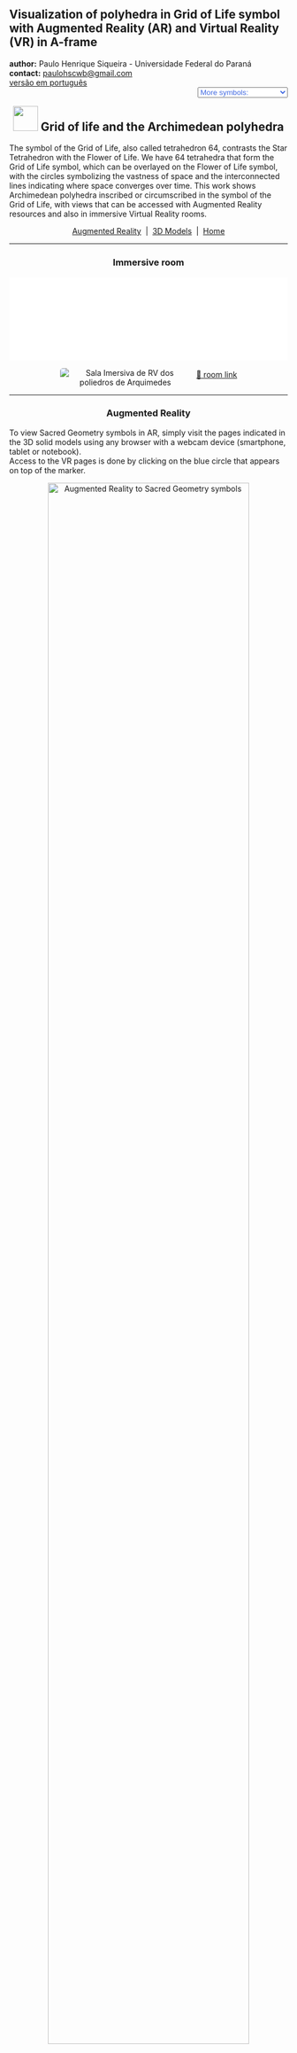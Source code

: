 <link rel="stylesheet" href="../scripts/style.css">
<meta charset="utf-8">
<link rel="icon" type="image/png" href="vr/salas/imagens/icone.png">
<h2>Visualization of polyhedra in Grid of Life symbol with Augmented Reality (AR) and Virtual Reality (VR) in A-frame</h2>
 <b>author:</b> Paulo Henrique Siqueira - Universidade Federal do Paraná
 <br><b>contact:</b> <a href="#">paulohscwb@gmail.com</a>
 <br><a href="https://paulohscwb.github.io/grid-of-life/archimedes/pt-br/">versão em português</a>
 <form style="margin: 0 auto; float:right; text-align:right; width:100%; margin-bottom:15px;">
	<select id="url" onchange="urlHandler(this.value)" style="color:royalblue;">
		<option disabled selected value>More symbols:</option>
		<option disabled value="../archimedes/">Archimedean polyhedra</option>
		<!--<option value="../biscribed/">Biscribed polyhedr</option>
		<option value="../catalan/">Catalan polyhedra</option>
		<option value="../joined/">Archimedean and Catalan convex hulls</option>
		<option value="../nonconvex/">Nonconvex polyhedra</option>
		<option value="../propellor/">Propellor polyhedra</option>
		<option value="../toroids/">Polyhedral toroids</option>-->
	</select>
</form>
<script>
function urlHandler(value) {                               
    window.location.assign(`${value}`);
}
</script>

<p id="p1"></p>
  <h2 align="center"><img src="vr/salas/imagens/icone.png" style="margin-bottom:-10px" width="45"> Grid of life and the Archimedean polyhedra</h2>
The symbol of the Grid of Life, also called tetrahedron 64, contrasts the Star Tetrahedron with the Flower of Life. We have 64 tetrahedra that form the Grid of Life symbol, which can be overlayed on the Flower of Life symbol, with the circles symbolizing the vastness of space and the interconnected lines indicating where space converges over time. 
This work shows Archimedean polyhedra inscribed or circumscribed in the symbol of the Grid of Life, with views that can be accessed with Augmented Reality resources and also in immersive Virtual Reality rooms.
<p align="center"><a href="#ra">Augmented Reality</a><span>&nbsp;&nbsp;|&nbsp;&nbsp;</span><a href="#m3d">3D Models</a><span>&nbsp;&nbsp;|&nbsp;&nbsp;</span><a href="../">Home</a></p>
  <hr>
 <h3 align="center">Immersive room</h3>
  <div class="embed-container"><iframe width="100%" src="sala.htm" title="Sala Imersiva dos poliedros de Arquimedes" frameborder="0" loading="lazy"></iframe></div>
  <p align="center"><img align="middle" src="vr/salas/videos/archimedes.gif" style="max-width: 47%; border-radius:5px; margin-right:10px" loading="lazy" alt="Sala Imersiva de RV dos poliedros de Arquimedes"/><a href="sala.htm" target="_blank">&#x1f517; room link</a></p> 
  <hr>
  <h3 id="ra" align="center">Augmented Reality</h3>
  To view Sacred Geometry symbols in AR, simply visit the pages indicated in the 3D solid models using any browser with a webcam device (smartphone, tablet or notebook).
<br>Access to the VR pages is done by clicking on the blue circle that appears on top of the marker.
<p align="center"><img style="border-radius:7px;" alt="Augmented Reality to Sacred Geometry symbols" src="ar/example.png" width="85%"></p>
<hr>
<h3 id="m3d" align="center">3D models</h3>
<!--<iframe width="560" height="315" style="max-width:100%" src="https://www.youtube.com/embed/videoseries?list=PLy0I_lGW8HxUFFS5qIXC2KozRYcu06Jaq" title="YouTube video player" frameborder="0" allow="accelerometer; autoplay; clipboard-write; encrypted-media; gyroscope; picture-in-picture; web-share" allowfullscreen></iframe>-->
<h4>1. Cuboctahedron</h4>
<a href="vr/GridOfLife_Cuboctahedron.htm" target="_blank" title="3D model" class="fotoA"><img src="ar/0A.png" class="foto" alt="Grid of life - Cuboctahedron"></a><img src="ar/0.png" class="qr">
 <br><br><br>The Archimedes cuboctahedron represents the Energy Vector of Equilibrium. The cuboctahedron corresponds to the seventh circumference of the Seed of Life symbol and the vertices of this solid appear overlapping or in correspondence with some intersections of the Grid of Life symbol lines.
 <br><br>
  <a href="ra.html" class="raAR" title="Augmented reality" target="_blank"></a>
 <hr>
<h4>2. Rhombicuboctahedron</h4>
<a href="vr/GridOfLife_Rhombicuboctahedron.htm" target="_blank" title="3D model" class="fotoA"><img src="ar/1A.png" class="foto" alt="Grid of life - Rhombicuboctahedron"></a><img src="ar/1.png" class="qr">
 <br><br><br>Much of the fascination of the Grid of Life symbol comes from the number 64, which appears recurrently in nature, constructions and mysticism. a A rhombicuboctahedron can be inscribed in the Grid of Life symbol.
 <br><br>
 <a href="ra.html" class="raAR" title="Augmented reality" target="_blank"></a>
<hr>
<h4>3. Snub Cube</h4>
<a href="vr/GridOfLife_SnubCube.htm" target="_blank" title="3D model" class="fotoA"><img src="ar/2A.png" class="foto" alt="Grid of life - Snub Cube"></a><img src="ar/2.png" class="qr">
 <br><br><br>Some examples that we can cite are: in computing, where the number of 64 bits of memory is essential; in the classic games of chess or checkers, which have 64 squares on their boards; or in sacred texts of Hinduism, which references 64 tantras. A snub cube can be inscribed in the Grid of Life symbol.
 <br><br>
 <a href="ra.html" class="raAR" title="Augmented reality" target="_blank"></a>
 <hr>
<h4>4. Truncated Cube</h4>
<a href="vr/GridOfLife_TruncatedCube.htm" target="_blank" title="3D model" class="fotoA"><img src="ar/3A.png" class="foto" alt="Grid of life - Truncated Cube"></a><img src="ar/3.png" class="qr">
 <br><br><br>Much of the fascination of the Grid of Life symbol comes from the number 64, which appears recurrently in nature, constructions and mysticism. a A truncated cube can be inscribed in the Grid of Life symbol.
 <br><br>
 <a href="ra.html" class="raAR" title="Augmented reality" target="_blank"></a>
<hr>
<h4>5. Truncated Cuboctahedron</h4>
<a href="vr/GridOfLife_TruncatedCuboctahedron.htm" target="_blank" title="3D model" class="fotoA"><img src="ar/4A.png" class="foto" alt="Grid of life - Truncated Cuboctahedron"></a><img src="ar/4.png" class="qr">
 <br><br><br>Some examples that we can cite are: in computing, where the number of 64 bits of memory is essential; in the classic games of chess or checkers, which have 64 squares on their boards; or in sacred texts of Hinduism, which references 64 tantras. A truncated cuboctahedron can be inscribed in the Grid of Life symbol.
 <br><br>
  <a href="ra.html" class="raAR" title="Augmented reality" target="_blank"></a>
 <hr>
<h4>6. Truncated Octahedron</h4>
<a href="vr/GridOfLife_TruncatedOctahedron.htm" target="_blank" title="3D model" class="fotoA"><img src="ar/5A.png" class="foto" alt="Grid of life - Truncated Octahedron"></a><img src="ar/5.png" class="qr">
 <br><br><br>Much of the fascination of the Grid of Life symbol comes from the number 64, which appears recurrently in nature, constructions and mysticism. a A truncated octahedron can be inscribed in the Grid of Life symbol.
 <br><br>
 <a href="ra.html" class="raAR" title="Augmented reality" target="_blank"></a>
 <hr>
<h4>7. Truncated Tetrahedron</h4>
<a href="vr/GridOfLife_TruncatedTetrahedron.htm" target="_blank" title="3D model" class="fotoA"><img src="ar/6A.png" class="foto" alt="Grid of life - Truncated Tetrahedron"></a><img src="ar/6.png" class="qr">
 <br><br><br>Some examples that we can cite are: in computing, where the number of 64 bits of memory is essential; in the classic games of chess or checkers, which have 64 squares on their boards; or in sacred texts of Hinduism, which references 64 tantras. A truncated tetrahedron can be inscribed in the Grid of Life symbol.
 <br><br>
  <a href="ra.html" class="raAR" title="Augmented reality" target="_blank"></a>
 <hr>
<h4>8. Truncated Stellated Tetrahedron</h4>
<a href="vr/GridOfLife_TruncatedTetrahedronStar.htm" target="_blank" title="3D model" class="fotoA"><img src="ar/7A.png" class="foto" alt="Grid of Life - Truncated Stellated Tetrahedron"></a><img src="ar/7.png" class="qr">
 <br><br><br>Much of the fascination of the Grid of Life symbol comes from the number 64, which appears recurrently in nature, constructions and mysticism. a A truncated stellated tetrahedron can be inscribed in the Grid of Life symbol.
 <br><br>
 <a href="ra.html" class="raAR" title="Augmented reality" target="_blank"></a>
 <p class="topop"><a href="#p1" class="topo">back to top</a></p>
<hr>

<br><a rel="license" href="http://creativecommons.org/licenses/by-nc-nd/4.0/"><img alt="Licença Creative Commons" style="border-width:0" src="https://i.creativecommons.org/l/by-nc-nd/4.0/88x31.png" loading="lazy"/></a><br /><span xmlns:dct="http://purl.org/dc/terms/" property="dct:title">Grid of life and the Archimedean polyhedra: Visualization of symbols with Augmented Reality and Virtual Reality"</span> by <a xmlns:cc="http://creativecommons.org/ns#" href="https://paulohscwb.github.io/grid-of-life/archimedes/" property="cc:attributionName" rel="cc:attributionURL">Paulo Henrique Siqueira</a> is licensed with a license <a rel="license" href="http://creativecommons.org/licenses/by-nc-nd/4.0/">Creative Commons Attribution-NonCommercial-NoDerivatives 4.0 International</a>.

<h4>How to cite this work:</h4> 
<p>Siqueira, P.H., "Grid of life and the Archimedean polyhedra: Visualization of symbols with Augmented Reality and Virtual Reality"". Available in: <https://paulohscwb.github.io/grid-of-life/archimedes/>, February 2025.</p>
<!--<a target="_blank" href="https://doi.org/10.5281/zenodo.8272770"><img src="https://zenodo.org/badge/DOI/10.5281/zenodo.8272770.svg" alt="DOI"></a>-->
<br><br><b>References:</b>
<br>Pardesco. "Sacred Geometry Art, Symbols & Meanings". <a href="https://pardesco.com/blogs/news/sacred-geometry-art-symbols-meanings" target="_blank">https://pardesco.com/blogs/news/sacred-geometry-art-symbols-meanings</a>
<br>Weisstein, Eric W. "Polyhedra" From MathWorld-A Wolfram Web Resource. <a href="https://mathworld.wolfram.com/topics/Polyhedra.html" target="_blank">https://mathworld.wolfram.com/topics/Polyhedra.html</a>
<br>Wikipedia <a href="https://en.wikipedia.org/wiki/en.wikipedia.org/wiki/Platonic_solid" target="_blank">https://en.wikipedia.org/wiki/Platonic_solid</a>
<br>Solar System Scope. "Solar Textures: Stars and Milky Way". <a href="http://dmccooey.com/polyhedra/" target="_blank">https://www.solarsystemscope.com/textures/</a>

